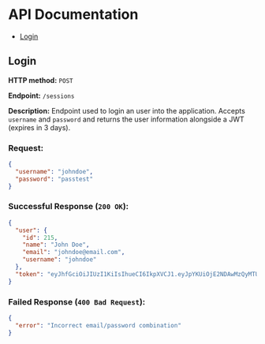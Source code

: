 # API Documentation

- [Login](#login)

## Login

**HTTP method:** `POST`

**Endpoint:** `/sessions`

**Description:** Endpoint used to login an user into the application. Accepts `username` and `password` and returns the user information alongside a JWT (expires in 3 days).

### Request:

```json
{
  "username": "johndoe",
  "password": "passtest"
}
```

### Successful Response (`200 OK`):

```json
{
  "user": {
    "id": 215,
    "name": "John Doe",
    "email": "johndoe@email.com",
    "username": "johndoe"
  },
  "token": "eyJhfGciOiJIUzI1KiIsIhueCI6IkpXVCJ1.eyJpYKUiOjE2NDAwMzQyMTUsIxV4cCI6MTYwMDI5MzQxNSwbr2ViIjoiMzUifQ.30_J1xbClnCPUGqpd_LkS-HKqmhuePrIInT30mWqNVA"
}
```

### Failed Response (`400 Bad Request`):

```json
{
  "error": "Incorrect email/password combination"
}
```
